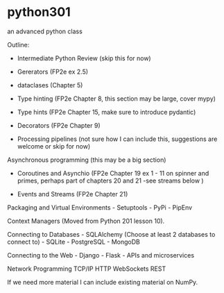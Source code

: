 # python301
an advanced python class

Outline:
- Intermediate Python Review (skip this for now)
- Gererators (FP2e ex 2.5) 

- dataclases (Chapter 5)


- Type hinting (FP2e Chapter 8, this section may be large, cover mypy) 
- Type hints (FP2e Chapter 15, make sure to introduce pydantic)

- Decorators (FP2e Chapter 9)
- Processing pipelines (not sure how I can include this, suggestions are welcome or skip for now)


Asynchronous programming (this may be a big section)
- Coroutines and Asynchio (FP2e Chapter 19 ex 1 - 11 on spinner and primes, perhaps part of chapters 20 and 21 -see streams below
)

- Events and Streams (FP2e Chapter 21) 

Packaging and Virtual Environments
    - Setuptools
    - PyPi
    - PipEnv

Context Managers (Moved from Python 201 lesson 10).

Connecting to Databases
    - SQLAlchemy (Choose at least 2 databases to connect to)
    - SQLite
    - PostgreSQL
    - MongoDB

Connecting to the Web
    - Django
    - Flask
    - APIs and microservices

Network Programming 
    TCP/IP
    HTTP
    WebSockets
    REST
    
If we need more material I can include existing material on NumPy.

